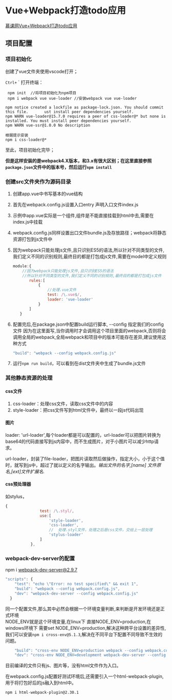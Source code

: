 # Vue+Webpack打造todo应用

[慕课网Vue+Webpack打造todo应用](https://www.imooc.com/learn/935)

## 项目配置

### 项目初始化

创建了vue文件夹使用vscode打开；

`Ctrl+` ` 打开终端：

```
 npm init  //将项目初始化为npm项目
 npm i webpack vue vue-loader //安装webpack vue vue-loader
```

```
npm notice created a lockfile as package-lock.json. You should commit this file.       ust install peer dependencies yourself.
npm WARN vue-loader@15.7.0 requires a peer of css-loader@* but none is installed. You must install peer dependencies yourself.
npm WARN vue-ssr@1.0.0 No description
```

```
根据提示安装
npm i css-loader@*
```

至此，项目初始化完毕；

**但是这样安装的是webpack4.X版本，和3.x有很大区别；在这里直接参照`package.json`文件中的版本号，然后运行`npm install`**

### 创建src文件夹作为源码目录

1. 创建app.vue中书写基本的vue结构   

2. 首先在webpack.config.js设置入口entry   声明入口文件index.js

3. 示例中app.vue实际是一个组件,组件是不能直接挂载到html中去,需要在index.js中挂载

4. webpack.config.js同样设置出口文件bundle.js及存放路径；webpack将静态资源打包到js文件中

5. 因为webpack只能处理js文件,且只识别ES5的语法,所以针对不同类型的文件,我们定义不同的识别规则,最终目的都是打包成js文件,需要在model中定义规则

   ```js
   module:{
       //因为webpack只能处理js文件,且只识别ES5的语法
       //所以针对不同类型的文件,我们定义不同的识别规则,最终目的都是打包成js文件
          rules:[
              {
                  //处理.vue文件
                  test: /\.vue$/,
                  loader: 'vue-loader'
              }
          ]
      }
   ```

6. 配置完后,在package.json中配置build运行脚本, --config 指定我们的config文件 因为在这里面写,当你调用时才会调用这个项目里面的webpack,否则将会调用全局的webpack,全局webpack和项目中的版本可能存在差异,建议使用这种方式

   ```js
   "build": "webpack --config webpack.config.js"
   ```

7. 运行`npm run build`，可以看到在dist文件夹中生成了bundle.js文件

### 其他静态资源的处理

#### css文件

1. css-loader：处理css文件，读取css文件中的内容
2. style-loader：把css文件写到html文件中，最终以一段js代码出现

#### 图片

loader: 'url-loader',每个loader都是可以配置的，url-loader可以把图片转换为base64的代码直接写到js内容中，而不生成图片，对于小图片可以减少http请求。

url-loader，封装了file-loader，把图片读取然后做操作，指定大小，小于这个值时，就写到js中，超过了就以定义的名字输出。*输出文件的名字,[name] 文件原名,[ext]文件扩展名.*

#### css预处理器

 如stylus，

```js
{
               test: /\.styl/,
               use:[
                   'style-loader',
                   'css-loader',
                   //  处理.styl文件，处理之后是css文件，交给上一层处理  
                   'stylus-loader'
               ]
           },
```

### webpack-dev-server的配置

npm i webpack-dev-server@2.9.7

```js
"scripts": {
    "test": "echo \"Error: no test specified\" && exit 1",
    "build": "webpack --config webpack.config.js",
    "dev": "webpack-dev-server --config webpack.config.js"
  }
```

同一个配置文件,那么其中必然会根据一个环境变量判断,来判断是开发环境还是正式环境   
NODE_ENV就是这个环境变量,在linux下 直接NODE_ENV=production,在windows环境下 需要set NODE_ENV=production,解决这种跨平台设置的差异性,我们可以安装`npm i cross-env@5.1.3`,解决在不同平台下配置不同导致不生效的问题。

```js
    "build": "cross-env NODE_ENV=production webpack --config webpack.config.js",
    "dev": "cross-env NODE_ENV=development webpack-dev-server --config webpack.config.js"
```

目前编译的文件只有js、图片等，没有html文件作为入口。

在webpack.config.js配置好测试环境后,还需要引入一个html-webpack-plugin,用于将打包好后的js融入到html中。

`npm i html-webpack-plugin@2.30.1 `

